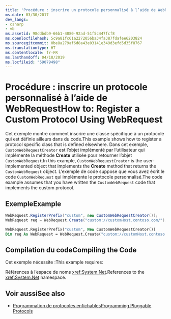 ```yaml
---
title: 'Procédure : inscrire un protocole personnalisé à l’aide de WebRequest'
ms.date: 03/30/2017
dev_langs:
- csharp
- vb
ms.assetid: 98ddbdb9-66b1-4080-92ad-51f5c447fcf8
ms.openlocfilehash: 5c9a81fc61a2272056ba34fa387fdafee6203824
ms.sourcegitcommit: 0be8a279af6d8a43e03141e349d3efd5d35f8767
ms.translationtype: HT
ms.contentlocale: fr-FR
ms.lasthandoff: 04/18/2019
ms.locfileid: "59079498"
---
```

# <a name="how-to-register-a-custom-protocol-using-webrequest"></a><span data-ttu-id="a466c-102">Procédure : inscrire un protocole personnalisé à l’aide de WebRequest</span><span class="sxs-lookup"><span data-stu-id="a466c-102">How to: Register a Custom Protocol Using WebRequest</span></span>
<span data-ttu-id="a466c-103">Cet exemple montre comment inscrire une classe spécifique à un protocole qui est définie ailleurs dans du code.</span><span class="sxs-lookup"><span data-stu-id="a466c-103">This example shows how to register a protocol specific class that is defined elsewhere.</span></span> <span data-ttu-id="a466c-104">Dans cet exemple, `CustomWebRequestCreator` est l’objet implémenté par l’utilisateur qui implémente la méthode **Create** utilisée pour retourner l’objet `CustomWebRequest`.</span><span class="sxs-lookup"><span data-stu-id="a466c-104">In this example, `CustomWebRequestCreator` is the user-implemented object that implements the **Create** method that returns the `CustomWebRequest` object.</span></span> <span data-ttu-id="a466c-105">L’exemple de code suppose que vous avez écrit le code `CustomWebRequest` qui implémente le protocole personnalisé.</span><span class="sxs-lookup"><span data-stu-id="a466c-105">The code example assumes that you have written the `CustomWebRequest` code that implements the custom protocol.</span></span>  
  
## <a name="example"></a><span data-ttu-id="a466c-106">Exemple</span><span class="sxs-lookup"><span data-stu-id="a466c-106">Example</span></span>  
  
```csharp  
WebRequest.RegisterPrefix("custom", new CustomWebRequestCreator());  
WebRequest req = WebRequest.Create("custom://customHost.contoso.com/");  
```  
  
```vb  
WebRequest.RegisterPrefix("custom", New CustomWebRequestCreator())  
Dim req As WebRequest = WebRequest.Create("custom://customHost.contoso.com/")  
```  
  
## <a name="compiling-the-code"></a><span data-ttu-id="a466c-107">Compilation du code</span><span class="sxs-lookup"><span data-stu-id="a466c-107">Compiling the Code</span></span>  
 <span data-ttu-id="a466c-108">Cet exemple nécessite :</span><span class="sxs-lookup"><span data-stu-id="a466c-108">This example requires:</span></span>  
  
 <span data-ttu-id="a466c-109">Références à l’espace de noms <xref:System.Net>.</span><span class="sxs-lookup"><span data-stu-id="a466c-109">References to the <xref:System.Net> namespace.</span></span>  
  
## <a name="see-also"></a><span data-ttu-id="a466c-110">Voir aussi</span><span class="sxs-lookup"><span data-stu-id="a466c-110">See also</span></span>

- [<span data-ttu-id="a466c-111">Programmation de protocoles enfichables</span><span class="sxs-lookup"><span data-stu-id="a466c-111">Programming Pluggable Protocols</span></span>](../../../docs/framework/network-programming/programming-pluggable-protocols.md)
